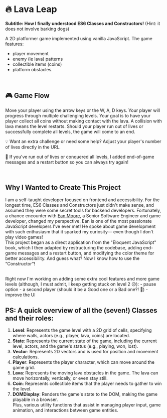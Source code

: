 # 🔥 Lava Leap 
<b>Subtitle: How I finally understood ES6 Classes and Constructors!</b>
(Hint: it does not involve barking dogs)

A 2D platformer game implemented using vanilla JavaScript. The game features:
- player movement
- enemy (ie lava) patterns
- collectible items (coins)
- platform obstacles.
<br>

## 🎮 Game Flow
Move your player using the arrow keys or the W, A, D keys. Your player will progress through multiple challenging levels.
Your goal is to have your player collect all coins without making contact with the lava. A collision with lava means the level restarts. Should your player run out of lives or successfully complete all levels, the game will come to an end.

💡 Want an extra challenge or need some help? Adjust your player's number of lives directly in the URL.

🔄 If you've run out of lives or conquered all levels, I added end-of-game messages and a restart button so you can always try again!

<br>


## Why I Wanted to Create This Project
I am a self-taught developer focused on frontend and accessibility. For the longest time, ES6 Classes and Constructors just didn't make sense, and assumed they were some secret tools for backend developers. Fortunately, a chance encounter with [Ean Moore](https://www.linkedin.com/in/ean-moore-948357103), a Senior Software Engineer and game developer, changed my perspective. Ean is one of the most passionate JavaScript developers I've ever met! He spoke about game development with such enthusiasm that it sparked my curiosity— even though I don't play video games!
<br>
This project began as a direct application from the "Eloquent JavaScript" book, which I then adapted by restructuring the codebase, adding end-game messages and a restart button, and modifying the color theme for better accessibility. And guess what? Now I know how to use the “Constructor”! 

<br>
Right now I'm working on adding some extra cool features and more game levels (although, I must admit, I keep getting stuck on level 2 ☹️):
- pause option
- a second player (should it be a Good one or a Bad one?! 🤔)
- improve the UI
<br>

## PS: A quick overview of all the (seven!) Classes and their roles:

1. **Level**: Represents the game level with a 2D grid of cells, specifying where walls, actors (e.g., player, lava, coins) are located.
2. **State**: Represents the current state of the game, including the current level, actors, and the game's status (e.g., playing, won, lost).
3. **Vector**: Represents 2D vectors and is used for position and movement calculations.
4. **Player**: Represents the player character, which can move around the game grid.
5. **Lava**: Represents the moving lava obstacles in the game. The lava can move horizontally, vertically, or even stay still.
6. **Coin**: Represents collectible items that the player needs to gather to win the level.
7. **DOMDisplay**: Renders the game's state to the DOM, making the game playable in a browser.
<br>Plus, various utility functions that assist in managing player input, game animation, and interactions between game entities.
